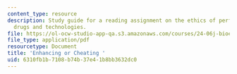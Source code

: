 ```yaml
---
content_type: resource
description: Study guide for a reading assignment on the ethics of performance enhancing
  drugs and technologies.
file: https://ol-ocw-studio-app-qa.s3.amazonaws.com/courses/24-06j-bioethics-spring-2009/6310fb1b7108b74b37e41b8bb3632dc0_MIT24_06Js09_study17.pdf
file_type: application/pdf
resourcetype: Document
title: 'Enhancing or Cheating '
uid: 6310fb1b-7108-b74b-37e4-1b8bb3632dc0
---
```

